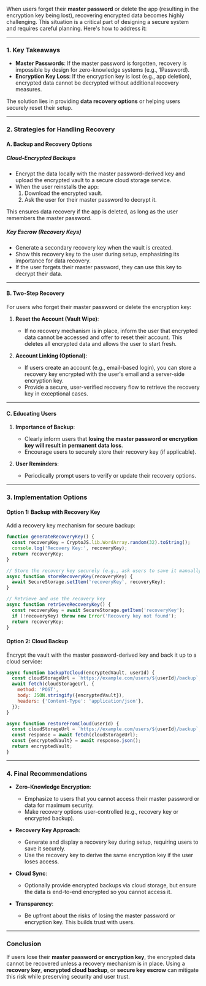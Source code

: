 When users forget their **master password** or delete the app (resulting in the encryption key being lost), recovering encrypted data becomes highly challenging. This situation is a critical part of designing a secure system and requires careful planning. Here's how to address it:

---

### **1. Key Takeaways**

- **Master Passwords**: If the master password is forgotten, recovery is impossible by design for zero-knowledge systems (e.g., 1Password).
- **Encryption Key Loss**: If the encryption key is lost (e.g., app deletion), encrypted data cannot be decrypted without additional recovery measures.

The solution lies in providing **data recovery options** or helping users securely reset their setup.

---

### **2. Strategies for Handling Recovery**

#### **A. Backup and Recovery Options**

##### **Cloud-Encrypted Backups**

- Encrypt the data locally with the master password-derived key and upload the encrypted vault to a secure cloud storage service.
- When the user reinstalls the app:
  1. Download the encrypted vault.
  2. Ask the user for their master password to decrypt it.

This ensures data recovery if the app is deleted, as long as the user remembers the master password.

##### **Key Escrow (Recovery Keys)**

- Generate a secondary recovery key when the vault is created.
- Show this recovery key to the user during setup, emphasizing its importance for data recovery.
- If the user forgets their master password, they can use this key to decrypt their data.

---

#### **B. Two-Step Recovery**

For users who forget their master password or delete the encryption key:

1. **Reset the Account (Vault Wipe)**:

   - If no recovery mechanism is in place, inform the user that encrypted data cannot be accessed and offer to reset their account. This deletes all encrypted data and allows the user to start fresh.

2. **Account Linking (Optional)**:
   - If users create an account (e.g., email-based login), you can store a recovery key encrypted with the user's email and a server-side encryption key.
   - Provide a secure, user-verified recovery flow to retrieve the recovery key in exceptional cases.

---

#### **C. Educating Users**

1. **Importance of Backup**:

   - Clearly inform users that **losing the master password or encryption key will result in permanent data loss**.
   - Encourage users to securely store their recovery key (if applicable).

2. **User Reminders**:
   - Periodically prompt users to verify or update their recovery options.

---

### **3. Implementation Options**

#### **Option 1: Backup with Recovery Key**

Add a recovery key mechanism for secure backup:

```javascript
function generateRecoveryKey() {
  const recoveryKey = CryptoJS.lib.WordArray.random(32).toString();
  console.log('Recovery Key:', recoveryKey);
  return recoveryKey;
}

// Store the recovery key securely (e.g., ask users to save it manually)
async function storeRecoveryKey(recoveryKey) {
  await SecureStorage.setItem('recoveryKey', recoveryKey);
}

// Retrieve and use the recovery key
async function retrieveRecoveryKey() {
  const recoveryKey = await SecureStorage.getItem('recoveryKey');
  if (!recoveryKey) throw new Error('Recovery key not found');
  return recoveryKey;
}
```

#### **Option 2: Cloud Backup**

Encrypt the vault with the master password-derived key and back it up to a cloud service:

```javascript
async function backupToCloud(encryptedVault, userId) {
  const cloudStorageUrl = `https://example.com/users/${userId}/backup`;
  await fetch(cloudStorageUrl, {
    method: 'POST',
    body: JSON.stringify({encryptedVault}),
    headers: {'Content-Type': 'application/json'},
  });
}

async function restoreFromCloud(userId) {
  const cloudStorageUrl = `https://example.com/users/${userId}/backup`;
  const response = await fetch(cloudStorageUrl);
  const {encryptedVault} = await response.json();
  return encryptedVault;
}
```

---

### **4. Final Recommendations**

- **Zero-Knowledge Encryption**:
  - Emphasize to users that you cannot access their master password or data for maximum security.
  - Make recovery options user-controlled (e.g., recovery key or encrypted backup).
- **Recovery Key Approach**:

  - Generate and display a recovery key during setup, requiring users to save it securely.
  - Use the recovery key to derive the same encryption key if the user loses access.

- **Cloud Sync**:

  - Optionally provide encrypted backups via cloud storage, but ensure the data is end-to-end encrypted so you cannot access it.

- **Transparency**:
  - Be upfront about the risks of losing the master password or encryption key. This builds trust with users.

---

### **Conclusion**

If users lose their **master password or encryption key**, the encrypted data cannot be recovered unless a recovery mechanism is in place. Using a **recovery key**, **encrypted cloud backup**, or **secure key escrow** can mitigate this risk while preserving security and user trust.
